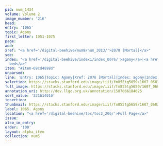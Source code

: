 ```yaml
---
pid: num_1434
volume: Volume 2
image_number: '216'
head:
entry: '1065'
topic: Agony
first_letter: 1051-1075
page:
add:
xref: "<a href='/digital-beehive/num9/num_3013/'>2078 [Mortal]</a>"
see:
index: "<a href='/digital-beehive/index1/index_0076/'>agony</a>|<a href='/digital-beehive/index1/index_1157/'>dying
  bed</a>"
item: "#item-69cd4898d"
unparsed:
line: 'Entry: 1065|Topic: Agony|Xref: 2078 [Mortal]|Index: agony|Index: dying bed|#item-69cd4898d'
selection: https://stacks.stanford.edu/image/iiif/fm855tg5659/1607_0683/902,4010,2776,1046/full/0/default.jpg
full_image: https://stacks.stanford.edu/image/iiif/fm855tg5659/1607_0683/full/full/0/default.jpg
annotation_uri: http://dev.llgc.org.uk/annotation/1587066184025
sort_value: '221614010'
insertion:
thumbnail: https://stacks.stanford.edu/image/iiif/fm855tg5659/1607_0683/902,4010,600,180/250,/0/default.jpg
label: 1065. Agony
location: "<a href='/digital-beehive/toc/toc2_206/'>Full Page</a>"
issue:
also_in_entry:
order: '100'
layout: alpha_item
collection: num5
---
```

